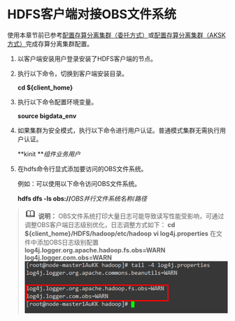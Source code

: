 # HDFS客户端对接OBS文件系统<a name="mrs_01_1292"></a>

使用本章节前已参考[配置存算分离集群（委托方式）](配置存算分离集群（委托方式）.md)或[配置存算分离集群（AKSK方式）](配置存算分离集群（AKSK方式）.md)完成存算分离集群配置。

1.  以客户端安装用户登录安装了HDFS客户端的节点。
2.  执行以下命令，切换到客户端安装目录。

    **cd $\{client\_home\}**

3.  执行以下命令配置环境变量。

    **source bigdata\_env**

4.  如果集群为安全模式，执行以下命令进行用户认证。普通模式集群无需执行用户认证。

    **kinit **_组件业务用户_

5.  在hdfs命令行显式添加要访问的OBS文件系统。

    例如：可以使用以下命令访问OBS文件系统。

    **hdfs dfs -ls obs://**_OBS并行文件系统名称_/_路径_


>![](public_sys-resources/icon-note.gif) **说明：** 
>OBS文件系统打印大量日志可能导致读写性能受影响，可通过调整OBS客户端日志级别优化，日志调整方式如下：
>**cd $\{client\_home\}/HDFS/hadoop/etc/hadoop**
>**vi  log4j.properties**
>在文件中添加OBS日志级别配置
>**log4j.logger.org.apache.hadoop.fs.obs=WARN**
>**log4j.logger.com.obs=WARN**
>![](figures/zh-cn_image_0000001179301339.png)

